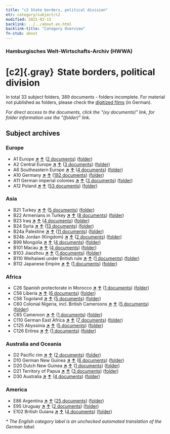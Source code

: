 ```yaml
---
title: "c2 State borders, political division"
etr: category/subject/c2
modified: 2021-03-13
backlink: ../../about.en.html
backlink-title: "Category Overview"
fn-stub: about
---
```


### Hamburgisches Welt-Wirtschafts-Archiv (HWWA)
# [c2]{.gray}&#8201; State borders, political division&#160; 





In total 33 subject folders, 389 documents - folders incomplete.
For material not published as folders, please check the [digitized films](/film/h1_sh) (in German).

_For direct access to the documents, click the "(xy documents)" link, for folder information use the "(folder)" link._

## Subject archives



### Europe

- A1 Europe [**&nearr;**](../../../geo/i/140892/about.en.html "Europe (all folders)") [**&uarr;**](../../../geo/about.en.html#A1 "Country category system") (<a href="https://pm20.zbw.eu/dfgview/sh/140892,144202" title="about: Europe : State borders, political division" target="_blank">2 documents</a>) ([folder](http://purl.org/pressemappe20/folder/sh/140892,144202))
- A2 Central Europe [**&nearr;**](../../../geo/i/140895/about.en.html "Central Europe (all folders)") [**&uarr;**](../../../geo/about.en.html#A2 "Country category system") (<a href="https://pm20.zbw.eu/dfgview/sh/140895,144202" title="about: Central Europe : State borders, political division" target="_blank">3 documents</a>) ([folder](http://purl.org/pressemappe20/folder/sh/140895,144202))
- A6 Southeastern Europe [**&nearr;**](../../../geo/i/140900/about.en.html "Southeastern Europe (all folders)") [**&uarr;**](../../../geo/about.en.html#A6 "Country category system") (<a href="https://pm20.zbw.eu/dfgview/sh/140900,144202" title="about: Southeastern Europe : State borders, political division" target="_blank">4 documents</a>) ([folder](http://purl.org/pressemappe20/folder/sh/140900,144202))
- A10 Germany [**&nearr;**](../../../geo/i/126128/about.en.html "Germany (all folders)") [**&uarr;**](../../../geo/about.en.html#A10 "Country category system") (<a href="https://pm20.zbw.eu/dfgview/sh/126128,144202" title="about: Germany : State borders, political division" target="_blank">192 documents</a>) ([folder](http://purl.org/pressemappe20/folder/sh/126128,144202))
- A11 German imperial colonies [**&nearr;**](../../../geo/i/140960/about.en.html "German imperial colonies (all folders)") [**&uarr;**](../../../geo/about.en.html#A11 "Country category system") (<a href="https://pm20.zbw.eu/dfgview/sh/140960,144202" title="about: German imperial colonies : State borders, political division" target="_blank">3 documents</a>) ([folder](http://purl.org/pressemappe20/folder/sh/140960,144202))
- A12 Poland [**&nearr;**](../../../geo/i/140962/about.en.html "Poland (all folders)") [**&uarr;**](../../../geo/about.en.html#A12 "Country category system") (<a href="https://pm20.zbw.eu/dfgview/sh/140962,144202" title="about: Poland : State borders, political division" target="_blank">53 documents</a>) ([folder](http://purl.org/pressemappe20/folder/sh/140962,144202))

### Asia

- B21 Turkey [**&nearr;**](../../../geo/i/141111/about.en.html "Turkey (all folders)") [**&uarr;**](../../../geo/about.en.html#B21 "Country category system") (<a href="https://pm20.zbw.eu/dfgview/sh/141111,144202" title="about: Turkey : State borders, political division" target="_blank">5 documents</a>) ([folder](http://purl.org/pressemappe20/folder/sh/141111,144202))
- B22 Armenians in Turkey [**&nearr;**](../../../geo/i/141112/about.en.html "Armenians in Turkey (all folders)") [**&uarr;**](../../../geo/about.en.html#B22 "Country category system") (<a href="https://pm20.zbw.eu/dfgview/sh/141112,144202" title="about: Armenians in Turkey : State borders, political division" target="_blank">8 documents</a>) ([folder](http://purl.org/pressemappe20/folder/sh/141112,144202))
- B23 Iraq [**&nearr;**](../../../geo/i/141113/about.en.html "Iraq (all folders)") [**&uarr;**](../../../geo/about.en.html#B23 "Country category system") (<a href="https://pm20.zbw.eu/dfgview/sh/141113,144202" title="about: Iraq : State borders, political division" target="_blank">4 documents</a>) ([folder](http://purl.org/pressemappe20/folder/sh/141113,144202))
- B24 Syria [**&nearr;**](../../../geo/i/141114/about.en.html "Syria (all folders)") [**&uarr;**](../../../geo/about.en.html#B24 "Country category system") (<a href="https://pm20.zbw.eu/dfgview/sh/141114,144202" title="about: Syria : State borders, political division" target="_blank">13 documents</a>) ([folder](http://purl.org/pressemappe20/folder/sh/141114,144202))
- B24a Palestine [**&nearr;**](../../../geo/i/141115/about.en.html "Palestine (all folders)") [**&uarr;**](../../../geo/about.en.html#B24a "Country category system") (<a href="https://pm20.zbw.eu/dfgview/sh/141115,144202" title="about: Palestine : State borders, political division" target="_blank">11 documents</a>) ([folder](http://purl.org/pressemappe20/folder/sh/141115,144202))
- B24b Jordan (Kingdom) [**&nearr;**](../../../geo/i/141116/about.en.html "Jordan (Kingdom) (all folders)") [**&uarr;**](../../../geo/about.en.html#B24b "Country category system") (<a href="https://pm20.zbw.eu/dfgview/sh/141116,144202" title="about: Jordan (Kingdom) : State borders, political division" target="_blank">2 documents</a>) ([folder](http://purl.org/pressemappe20/folder/sh/141116,144202))
- B99 Mongolia [**&nearr;**](../../../geo/i/141261/about.en.html "Mongolia (all folders)") [**&uarr;**](../../../geo/about.en.html#B99 "Country category system") (<a href="https://pm20.zbw.eu/dfgview/sh/141261,144202" title="about: Mongolia : State borders, political division" target="_blank">4 documents</a>) ([folder](http://purl.org/pressemappe20/folder/sh/141261,144202))
- B101 Macau [**&nearr;**](../../../geo/i/141267/about.en.html "Macau (all folders)") [**&uarr;**](../../../geo/about.en.html#B101 "Country category system") (<a href="https://pm20.zbw.eu/dfgview/sh/141267,144202" title="about: Macau : State borders, political division" target="_blank">4 documents</a>) ([folder](http://purl.org/pressemappe20/folder/sh/141267,144202))
- B103 Jiaozhou [**&nearr;**](../../../geo/i/126163/about.en.html "Jiaozhou (all folders)") [**&uarr;**](../../../geo/about.en.html#B103 "Country category system") (<a href="https://pm20.zbw.eu/dfgview/sh/126163,144202" title="about: Jiaozhou : State borders, political division" target="_blank">1 documents</a>) ([folder](http://purl.org/pressemappe20/folder/sh/126163,144202))
- B110 Weihaiwei under British rule [**&nearr;**](../../../geo/i/141271/about.en.html "Weihaiwei under British rule (all folders)") [**&uarr;**](../../../geo/about.en.html#B110 "Country category system") (<a href="https://pm20.zbw.eu/dfgview/sh/141271,144202" title="about: Weihaiwei under British rule : State borders, political division" target="_blank">1 documents</a>) ([folder](http://purl.org/pressemappe20/folder/sh/141271,144202))
- B112 Japanese Empire [**&nearr;**](../../../geo/i/141273/about.en.html "Japanese Empire (all folders)") [**&uarr;**](../../../geo/about.en.html#B112 "Country category system") (<a href="https://pm20.zbw.eu/dfgview/sh/141273,144202" title="about: Japanese Empire : State borders, political division" target="_blank">1 documents</a>) ([folder](http://purl.org/pressemappe20/folder/sh/141273,144202))

### Africa

- C26 Spanish protectorate in Morocco [**&nearr;**](../../../geo/i/141359/about.en.html "Spanish protectorate in Morocco (all folders)") [**&uarr;**](../../../geo/about.en.html#C26 "Country category system") (<a href="https://pm20.zbw.eu/dfgview/sh/141359,144202" title="about: Spanish protectorate in Morocco : State borders, political division" target="_blank">1 documents</a>) ([folder](http://purl.org/pressemappe20/folder/sh/141359,144202))
- C56 Liberia [**&nearr;**](../../../geo/i/141405/about.en.html "Liberia (all folders)") [**&uarr;**](../../../geo/about.en.html#C56 "Country category system") (<a href="https://pm20.zbw.eu/dfgview/sh/141405,144202" title="about: Liberia : State borders, political division" target="_blank">6 documents</a>) ([folder](http://purl.org/pressemappe20/folder/sh/141405,144202))
- C58 Togoland [**&nearr;**](../../../geo/i/141408/about.en.html "Togoland (all folders)") [**&uarr;**](../../../geo/about.en.html#C58 "Country category system") (<a href="https://pm20.zbw.eu/dfgview/sh/141408,144202" title="about: Togoland : State borders, political division" target="_blank">5 documents</a>) ([folder](http://purl.org/pressemappe20/folder/sh/141408,144202))
- C60 Colonial Nigeria, incl. British Cameroons [**&nearr;**](../../../geo/i/141409/about.en.html "Colonial Nigeria, incl. British Cameroons (all folders)") [**&uarr;**](../../../geo/about.en.html#C60 "Country category system") (<a href="https://pm20.zbw.eu/dfgview/sh/141409,144202" title="about: Colonial Nigeria, incl. British Cameroons : State borders, political division" target="_blank">5 documents</a>) ([folder](http://purl.org/pressemappe20/folder/sh/141409,144202))
- C65 Cameroon [**&nearr;**](../../../geo/i/141410/about.en.html "Cameroon (all folders)") [**&uarr;**](../../../geo/about.en.html#C65 "Country category system") (<a href="https://pm20.zbw.eu/dfgview/sh/141410,144202" title="about: Cameroon : State borders, political division" target="_blank">1 documents</a>) ([folder](http://purl.org/pressemappe20/folder/sh/141410,144202))
- C110 German East Africa [**&nearr;**](../../../geo/i/141471/about.en.html "German East Africa (all folders)") [**&uarr;**](../../../geo/about.en.html#C110 "Country category system") (<a href="https://pm20.zbw.eu/dfgview/sh/141471,144202" title="about: German East Africa : State borders, political division" target="_blank">7 documents</a>) ([folder](http://purl.org/pressemappe20/folder/sh/141471,144202))
- C125 Abyssinia [**&nearr;**](../../../geo/i/141482/about.en.html "Abyssinia (all folders)") [**&uarr;**](../../../geo/about.en.html#C125 "Country category system") (<a href="https://pm20.zbw.eu/dfgview/sh/141482,144202" title="about: Abyssinia : State borders, political division" target="_blank">5 documents</a>) ([folder](http://purl.org/pressemappe20/folder/sh/141482,144202))
- C126 Eritrea [**&nearr;**](../../../geo/i/141483/about.en.html "Eritrea (all folders)") [**&uarr;**](../../../geo/about.en.html#C126 "Country category system") (<a href="https://pm20.zbw.eu/dfgview/sh/141483,144202" title="about: Eritrea : State borders, political division" target="_blank">1 documents</a>) ([folder](http://purl.org/pressemappe20/folder/sh/141483,144202))

### Australia and Oceania

- D2 Pacific rim [**&nearr;**](../../../geo/i/141593/about.en.html "Pacific rim (all folders)") [**&uarr;**](../../../geo/about.en.html#D2 "Country category system") (<a href="https://pm20.zbw.eu/dfgview/sh/141593,144202" title="about: Pacific rim : State borders, political division" target="_blank">2 documents</a>) ([folder](http://purl.org/pressemappe20/folder/sh/141593,144202))
- D10 German New Guinea [**&nearr;**](../../../geo/i/141601/about.en.html "German New Guinea (all folders)") [**&uarr;**](../../../geo/about.en.html#D10 "Country category system") (<a href="https://pm20.zbw.eu/dfgview/sh/141601,144202" title="about: German New Guinea : State borders, political division" target="_blank">6 documents</a>) ([folder](http://purl.org/pressemappe20/folder/sh/141601,144202))
- D20 Dutch New Guinea [**&nearr;**](../../../geo/i/141619/about.en.html "Dutch New Guinea (all folders)") [**&uarr;**](../../../geo/about.en.html#D20 "Country category system") (<a href="https://pm20.zbw.eu/dfgview/sh/141619,144202" title="about: Dutch New Guinea : State borders, political division" target="_blank">1 documents</a>) ([folder](http://purl.org/pressemappe20/folder/sh/141619,144202))
- D21 Territory of Papua [**&nearr;**](../../../geo/i/141620/about.en.html "Territory of Papua (all folders)") [**&uarr;**](../../../geo/about.en.html#D21 "Country category system") (<a href="https://pm20.zbw.eu/dfgview/sh/141620,144202" title="about: Territory of Papua : State borders, political division" target="_blank">3 documents</a>) ([folder](http://purl.org/pressemappe20/folder/sh/141620,144202))
- D30 Australia [**&nearr;**](../../../geo/i/141621/about.en.html "Australia (all folders)") [**&uarr;**](../../../geo/about.en.html#D30 "Country category system") (<a href="https://pm20.zbw.eu/dfgview/sh/141621,144202" title="about: Australia : State borders, political division" target="_blank">4 documents</a>) ([folder](http://purl.org/pressemappe20/folder/sh/141621,144202))

### America

- E86 Argentina [**&nearr;**](../../../geo/i/141692/about.en.html "Argentina (all folders)") [**&uarr;**](../../../geo/about.en.html#E86 "Country category system") (<a href="https://pm20.zbw.eu/dfgview/sh/141692,144202" title="about: Argentina : State borders, political division" target="_blank">25 documents</a>) ([folder](http://purl.org/pressemappe20/folder/sh/141692,144202))
- E95 Uruguay [**&nearr;**](../../../geo/i/141695/about.en.html "Uruguay (all folders)") [**&uarr;**](../../../geo/about.en.html#E95 "Country category system") (<a href="https://pm20.zbw.eu/dfgview/sh/141695,144202" title="about: Uruguay : State borders, political division" target="_blank">2 documents</a>) ([folder](http://purl.org/pressemappe20/folder/sh/141695,144202))
- E102 British Guiana [**&nearr;**](../../../geo/i/141700/about.en.html "British Guiana (all folders)") [**&uarr;**](../../../geo/about.en.html#E102 "Country category system") (<a href="https://pm20.zbw.eu/dfgview/sh/141700,144202" title="about: British Guiana : State borders, political division" target="_blank">4 documents</a>) ([folder](http://purl.org/pressemappe20/folder/sh/141700,144202))


_* The English category label is an unchecked automated translation of the German label._

